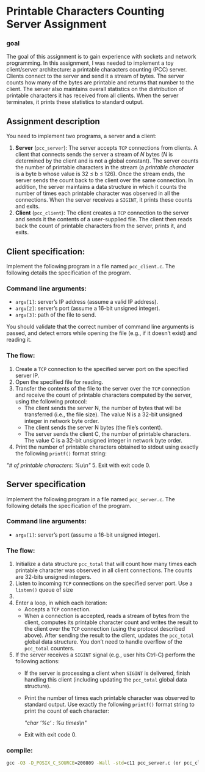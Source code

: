 # Printable Characters Counting Server Assignment
### goal
The goal of this assignment is to gain experience with sockets and network programming. In this
assignment, I was needed to implement a toy client/server architecture: a printable characters counting
(PCC) server. Clients connect to the server and send it a stream of bytes. The server counts how
many of the bytes are printable and returns that number to the client. The server also maintains
overall statistics on the distribution of printable characters it has received from all clients. When
the server terminates, it prints these statistics to standard output.

## Assignment description

You need to implement two programs, a server and a client:
1. **Server** (`pcc_server`): The server accepts `TCP` connections from clients. A client that connects
sends the server a stream of *N* bytes (*N* is determined by the client and is not a global constant).
The server counts the number of printable characters in the stream (a *printable character* is a
byte b whose value is 32 ≤ b ≤ 126). Once the stream ends, the server sends the count back to
the client over the same connection. In addition, the server maintains a data structure in which it
counts the number of times each printable character was observed in all the connections. When
the server receives a `SIGINT`, it prints these counts and exits.
2. **Client** (`pcc_client`): The client creates a `TCP` connection to the server and sends it the contents
of a user-supplied file. The client then reads back the count of printable characters from the
server, prints it, and exits.

## Client specification:
Implement the following program in a file named `pcc_client.c`. The following details the specification of the program.
### Command line arguments:
* `argv[1]`: server’s IP address (assume a valid IP address).
* `argv[2]`: server’s port (assume a 16-bit unsigned integer).
* `argv[3]`: path of the file to send.

You should validate that the correct number of command line arguments is passed, and detect errors
while opening the file (e.g., if it doesn’t exist) and reading it.

### The flow:
1. Create a `TCP` connection to the specified server port on the specified server IP.
2. Open the specified file for reading.
3. Transfer the contents of the file to the server over the `TCP` connection and receive the count of
printable characters computed by the server, using the following protocol:
    - The client sends the server N, the number of bytes that will be transferred (i.e., the file
size). The value N is a 32-bit unsigned integer in network byte order.
    - The client sends the server N bytes (the file’s content).
    - The server sends the client C, the number of printable characters. The value C is a 32-bit
unsigned integer in network byte order.
4. Print the number of printable characters obtained to stdout using exactly the following `printf()`
format string:

*"# of printable characters: %u\n"*
5. Exit with exit code 0.

## Server specification
Implement the following program in a file named `pcc_server.c`. The following details the specification of the program.
### Command line arguments:
* `argv[1]`: server’s port (assume a 16-bit unsigned integer).
### The flow:
1. Initialize a data structure ``pcc_total`` that will count how many times each printable character
was observed in all client connections. The counts are 32-bits unsigned integers.
2. Listen to incoming `TCP` connections on the specified server port. Use a `listen()` queue of size
10.
3. Enter a loop, in which each iteration:
    - Accepts a `TCP` connection.
    - When a connection is accepted, reads a stream of bytes from the client, computes its
printable character count and writes the result to the client over the `TCP` connection (using
the protocol described above). After sending the result to the client, updates the `pcc_total`
global data structure. You don’t need to handle overflow of the `pcc_total` counters.
4. If the server receives a `SIGINT` signal (e.g., user hits Ctrl-C) perform the following actions:
    - If the server is processing a client when `SIGINT` is delivered, finish handling this client
(including updating the `pcc_total` global data structure).
    - Print the number of times each printable character was observed to standard output. Use
exactly the following `printf()` format string to print the count of each character:

        *"char ’%c’ : %u times\n"*
    - Exit with exit code 0.

### compile:
```cmd
gcc -O3 -D_POSIX_C_SOURCE=200809 -Wall -std=c11 pcc_server.c (or pcc_client.c)
```